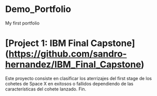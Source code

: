 # Demo_Portfolio
My first portfolio

# [Project 1: IBM Final Capstone] (https://github.com/sandro-hernandez/IBM_Final_Capstone)
  Este proyecto consiste en clasificar los aterrizajes del first stage de los cohetes de Space X en exitosos o fallidos dependiendo de las características del cohete lanzado.
  Fin.
